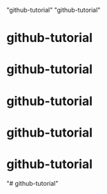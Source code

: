 "github-tutorial" 
"github-tutorial" 
# github-tutorial  
# github-tutorial  
# github-tutorial  
# github-tutorial  
# github-tutorial  
"# github-tutorial" 
